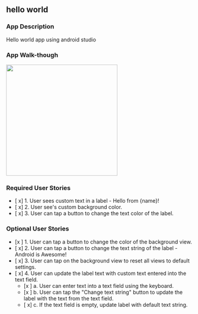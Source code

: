 ## hello world

### App Description
 Hello world app using android studio

### App Walk-though

<img src="https://i.imgur.com/dgTtqU0.gif" width=300><br>

### Required User Stories
- [ x] 1. User sees custom text in a label - Hello from {name}!
- [ x] 2. User see's custom background color.
- [ x] 3. User can tap a button to change the text color of the label.

### Optional User Stories
- [x ] 1. User can tap a button to change the color of the background view.  
- [ x] 2. User can tap a button to change the text string of the label - Android is Awesome!  
- [ x] 3. User can tap on the background view to reset all views to default settings.  
- [ x] 4. User can update the label text with custom text entered into the text field.  
   - [x ] a. User can enter text into a text field using the keyboard.  
   - [x ] b. User can tap the "Change text string" button to update the label with the text from the text field.  
   - [ x] c. If the text field is empty, update label with default text string.  
